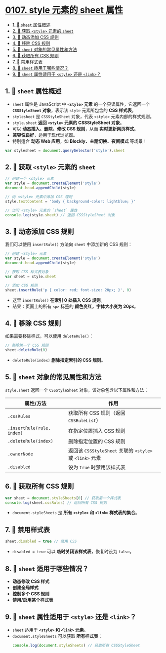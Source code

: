 # [0107. style 元素的 sheet 属性](https://github.com/Tdahuyou/TNotes.html-css-js/tree/main/notes/0107.%20style%20%E5%85%83%E7%B4%A0%E7%9A%84%20sheet%20%E5%B1%9E%E6%80%A7)

<!-- region:toc -->
- [1. 📒 `sheet` 属性概述](#1--sheet-属性概述)
- [2. 📒 获取 `<style>` 元素的 `sheet`](#2--获取-style-元素的-sheet)
- [3. 📒 动态添加 CSS 规则](#3--动态添加-css-规则)
- [4. 📒 移除 CSS 规则](#4--移除-css-规则)
- [5. 📒 `sheet` 对象的常见属性和方法](#5--sheet-对象的常见属性和方法)
- [6. 📒 获取所有 CSS 规则](#6--获取所有-css-规则)
- [7. 📒 禁用样式表](#7--禁用样式表)
- [8. 📒 `sheet` 适用于哪些情况？](#8--sheet-适用于哪些情况)
- [9. 📒 `sheet` 属性适用于 `<style>` 还是 `<link>`？](#9--sheet-属性适用于-style-还是-link)
<!-- endregion:toc -->

## 1. 📒 `sheet` 属性概述

- `sheet` 属性是 JavaScript 中 **`<style>` 元素** 的一个只读属性，它返回一个 **`CSSStyleSheet` 对象**，表示该 `style` 元素所包含的 **CSS 样式表**。
- `stylesheet` 是 `CSSStyleSheet` 对象，代表 `<style>` 元素内部的样式规则。
- `style.sheet` **返回 `<style>` 元素的 CSSStyleSheet 对象**。
- 可以 **动态插入、删除、修改 CSS 规则**，从而 **实时更新网页样式**。
- **兼容性良好**，适用于现代浏览器。
- 特别适合 **动态 Web 应用**，如 **Blockly、主题切换、夜间模式** 等场景！

```javascript
var stylesheet = document.querySelector('style').sheet
```

## 2. 📒 获取 `<style>` 元素的 `sheet`

```javascript
// 创建一个 <style> 元素
var style = document.createElement('style')
document.head.appendChild(style)

// 向 <style> 元素中添加 CSS 规则
style.textContent = 'body { background-color: lightblue; }'

// 访问 <style> 元素的 `sheet` 属性
console.log(style.sheet) // 返回 CSSStyleSheet 对象
```

## 3. 📒 动态添加 CSS 规则

我们可以使用 `insertRule()` 方法向 `sheet` 中添加新的 CSS 规则：

```javascript
// 创建 <style> 元素
var style = document.createElement('style')
document.head.appendChild(style)

// 获取 CSS 样式表对象
var sheet = style.sheet

// 添加 CSS 规则
sheet.insertRule('p { color: red; font-size: 20px; }', 0)
```

- 这里 `insertRule()` **在索引 0 处插入 CSS 规则**。
- 结果：页面上的所有 `<p>` 标签的 **颜色变红，字体大小变为 20px**。

## 4. 📒 移除 CSS 规则

如果需要移除样式，可以使用 `deleteRule()`：

```javascript
// 移除第一个 CSS 规则
sheet.deleteRule(0)
```

- `deleteRule(index)` **删除指定索引的 CSS 规则**。

## 5. 📒 `sheet` 对象的常见属性和方法

`style.sheet` 返回一个 `CSSStyleSheet` 对象，该对象包含以下属性和方法：

| **属性/方法**              | **作用**                                                 |
| -------------------------- | -------------------------------------------------------- |
| `.cssRules`                | 获取所有 CSS 规则（返回 `CSSRuleList`）                  |
| `.insertRule(rule, index)` | 在指定位置插入 CSS 规则                                  |
| `.deleteRule(index)`       | 删除指定位置的 CSS 规则                                  |
| `.ownerNode`               | 返回该 `CSSStyleSheet` 关联的 `<style>` 或 `<link>` 元素 |
| `.disabled`                | 设为 `true` 时禁用该样式表                               |

## 6. 📒 获取所有 CSS 规则

```javascript
var sheet = document.styleSheets[0] // 获取第一个样式表
console.log(sheet.cssRules) // 返回所有 CSS 规则
```

- `document.styleSheets` 是 **所有 `<style>` 和 `<link>` 样式表的集合**。

## 7. 📒 禁用样式表

```javascript
sheet.disabled = true // 禁用 CSS
```

- `disabled = true` 可以 **临时关闭该样式表**，恢复时设为 `false`。

## 8. 📒 `sheet` 适用于哪些情况？

- **动态修改 CSS 样式**
- **创建全局样式**
- **控制多个 CSS 规则**
- **禁用/启用某个样式表**

## 9. 📒 `sheet` 属性适用于 `<style>` 还是 `<link>`？

- `sheet` 适用于 **`<style>` 和 `<link>` 元素**。
- `document.styleSheets` 可以获取 **所有样式表**：
  ```javascript
  console.log(document.styleSheets) // 获取所有 CSSStyleSheet
  ```
